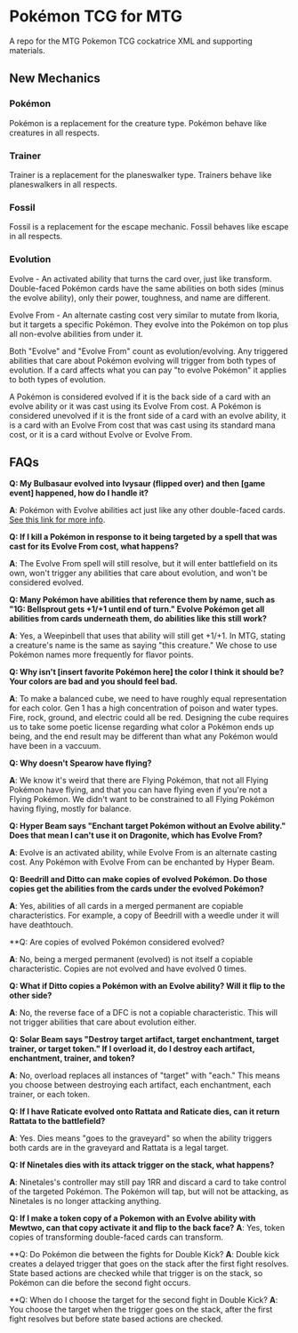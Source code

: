 # Pokémon TCG for MTG

A repo for the MTG Pokemon TCG cockatrice XML and supporting materials.

## New Mechanics

### Pokémon

Pokémon is a replacement for the creature type. Pokémon behave like creatures in all respects.

### Trainer

Trainer is a replacement for the planeswalker type. Trainers behave like planeswalkers in all respects.

### Fossil

Fossil is a replacement for the escape mechanic. Fossil behaves like escape in all respects.

### Evolution

Evolve - An activated ability that turns the card over, just like transform. Double-faced Pokémon cards have the same abilities on both sides (minus the evolve ability), only their power, toughness, and name are different.

Evolve From - An alternate casting cost very similar to mutate from Ikoria, but it targets a specific Pokémon. They evolve into the Pokémon on top plus all non-evolve abilities from under it.

Both "Evolve" and "Evolve From" count as evolution/evolving. Any triggered abilities that care about Pokémon evolving will trigger from both types of evolution. If a card affects what you can pay "to evolve Pokémon" it applies to both types of evolution. 

A Pokémon is considered evolved if it is the back side of a card with an evolve ability or it was cast using its Evolve From cost. A Pokémon is considered unevolved if it is the front side of a card with an evolve ability, it is a card with an Evolve From cost that was cast using its standard mana cost, or it is a card without Evolve or Evolve From.

## FAQs

**Q: My Bulbasaur evolved into Ivysaur (flipped over) and then [game event] happened, how do I handle it?**

**A**: Pokémon with Evolve abilities act just like any other double-faced cards. [See this link for more info](https://magic.wizards.com/en/articles/archive/feature/double-faced-card-rules-2011-08-29#:~:text=Double-Faced%20Card%20Rules%201%20Double-Faced%20Cards%20in%20General.,...%204%20Double-Faced%20Cards%20and%20Copy%20Effects.%20).

**Q: If I kill a Pokémon in response to it being targeted by a spell that was cast for its Evolve From cost, what happens?**

**A**: The Evolve From spell will still resolve, but it will enter battlefield on its own, won't trigger any abilities that care about evolution, and won't be considered evolved.

**Q: Many Pokémon have abilities that reference them by name, such as "1G: Bellsprout gets +1/+1 until end of turn." Evolve Pokémon get all abilities from cards underneath them, do abilities like this still work?**

**A**: Yes, a Weepinbell that uses that ability will still get +1/+1. In MTG, stating a creature's name is the same as saying "this creature." We chose to use Pokémon names more frequently for flavor points.

**Q: Why isn't [insert favorite Pokémon here] the color I think it should be? Your colors are bad and you should feel bad.**

**A**: To make a balanced cube, we need to have roughly equal representation for each color. Gen 1 has a high concentration of poison and water types. Fire, rock, ground, and electric could all be red. Designing the cube requires us to take some poetic license regarding what color a Pokémon ends up being, and the end result may be different than what any Pokémon would have been in a vaccuum. 

**Q: Why doesn't Spearow have flying?**

**A**: We know it's weird that there are Flying Pokémon, that not all Flying Pokémon have flying, and that you can have flying even if you're not a Flying Pokémon. We didn't want to be constrained to all Flying Pokémon having flying, mostly for balance.

**Q: Hyper Beam says "Enchant target Pokémon without an Evolve ability." Does that mean I can't use it on Dragonite, which has Evolve From?**

**A**: Evolve is an activated ability, while Evolve From is an alternate casting cost. Any Pokémon with Evolve From can be enchanted by Hyper Beam.

**Q: Beedrill and Ditto can make copies of evolved Pokémon. Do those copies get the abilities from the cards under the evolved Pokémon?**

**A**: Yes, abilities of all cards in a merged permanent are copiable characteristics. For example, a copy of Beedrill with a weedle under it will have deathtouch.

**Q: Are copies of evolved Pokémon considered evolved?

**A**: No, being a merged permanent (evolved) is not itself a copiable characteristic. Copies are not evolved and have evolved 0 times.

**Q: What if Ditto copies a Pokémon with an Evolve ability? Will it flip to the other side?**

**A**: No, the reverse face of a DFC is not a copiable characteristic. This will not trigger abilities that care about evolution either.

**Q: Solar Beam says "Destroy target artifact, target enchantment, target trainer, or target token." If I overload it, do I destroy each artifact, enchantment, trainer, and token?**

**A**: No, overload replaces all instances of "target" with "each." This means you choose between destroying each artifact, each enchantment, each trainer, or each token.

**Q: If I have Raticate evolved onto Rattata and Raticate dies, can it return Rattata to the battlefield?**

**A**: Yes. Dies means "goes to the graveyard" so when the ability triggers both cards are in the graveyard and Rattata is a legal target.

**Q: If Ninetales dies with its attack trigger on the stack, what happens?**

**A**: Ninetales's controller may still pay 1RR and discard a card to take control of the targeted Pokémon. The Pokémon will tap, but will not be attacking, as Ninetales is no longer attacking anything.

**Q: If I make a token copy of a Pokemon with an Evolve ability with Mewtwo, can that copy activate it and flip to the back face?**
**A**: Yes, token copies of transforming double-faced cards can transform.

**Q: Do Pokémon die between the fights for Double Kick?
**A**: Double kick creates a delayed trigger that goes on the stack after the first fight resolves. State based actions are checked while that trigger is on the stack, so Pokémon can die before the second fight occurs.

**Q: When do I choose the target for the second fight in Double Kick?
**A**: You choose the target when the trigger goes on the stack, after the first fight resolves but before state based actions are checked.
